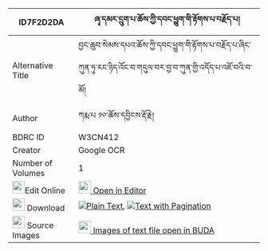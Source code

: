 |ID7F2D2DA|ཞྭ་དམར་དྲུག་པ་ཆོས་ཀྱི་དབང་ཕྱུག་གི་རྟོགས་པ་བརྗོད་པ། 
| --- | --- 
|Alternative Title |བྱང་ཆུབ་སེམས་དཔའ་ཆོས་ཀྱི་དབང་ཕྱུག་གི་རྟོགས་པ་བརྗོད་པ་ཞིང་ཀུན་ཏུ་རང་ཉིད་འོང་བ་གདུལ་བར་བྱ་བ་ཀུན་གྱི་འདོད་པ་འཇོ་བའི་བ་མོ།
|Author| ཀརྨ་པ ༡༠་ཆོས་དབྱིངས་རྡོ་རྗེ།
|BDRC ID | W3CN412
|Creator | Google OCR
|Number of Volumes| 1
|<img width="25" src="https://img.icons8.com/color/25/000000/edit-property.png">Edit Online| [<img width="25" src="https://avatars.githubusercontent.com/u/45091458?s=200&v=4"> Open in Editor](http://editor.openpecha.org/ID7F2D2DA)
|<img width="25" src="https://img.icons8.com/fluent/48/000000/download-2.png"/>  Download | [![](https://img.icons8.com/color/20/000000/txt.png)Plain Text](https://github.com/Openpecha/ID7F2D2DA/releases/download/v1/shyamar_drukpa_cho_kyi_wangchu_plain_ID7F2D2DA.zip), [![](https://img.icons8.com/color/20/000000/txt.png)Text with Pagination](https://github.com/Openpecha/ID7F2D2DA/releases/download/v1/shyamar_drukpa_cho_kyi_wangchu_pages_ID7F2D2DA.zip)
|<img width="25" src="https://img.icons8.com/plasticine/100/000000/pictures-folder.png"/>  Source Images | [<img width="25" src="https://library.bdrc.io/icons/BUDA-small.svg"> Images of text file open in BUDA](https://library.bdrc.io/show/bdr:W3CN412)